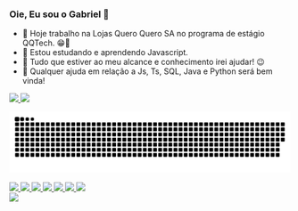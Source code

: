 ### Oie, Eu sou o Gabriel 👋

- 🔭 Hoje trabalho na Lojas Quero Quero SA no programa de estágio QQTech. 😁🐣
- 🌱 Estou estudando e aprendendo Javascript.
- 👯 Tudo que estiver ao meu alcance e conhecimento irei ajudar! 😉
- 🤔 Qualquer ajuda em relação a Js, Ts, SQL, Java e Python será bem vinda! 

<div>
<a href="https://github.com/seu-usuário-aqui">
<img height="150em" src="https://github-readme-stats.vercel.app/api/top-langs/?username=Gabryellows&layout=compact&langs_count=7&theme=dracula"/>
<img height="150em" src="https://github-readme-stats.vercel.app/api?username=Gabryellows&show_icons=true&theme=dracula&include_all_commits=true&count_private=true"/>
</div>
  
 ![Snake animation](https://github.com/Gabryellows/Gabryellows/blob/output/github-contribution-grid-snake.svg)

  <div>
  <img height="50em" src="https://cdn.jsdelivr.net/gh/devicons/devicon/icons/javascript/javascript-original.svg" />
  
  <img height="50em" src="https://cdn.jsdelivr.net/gh/devicons/devicon/icons/pycharm/pycharm-original.svg" />
  
  <img height="50em" src="https://cdn.jsdelivr.net/gh/devicons/devicon/icons/python/python-original.svg" />
  
  <img height="50em" src="https://cdn.jsdelivr.net/gh/devicons/devicon/icons/vscode/vscode-original.svg" />
  
  <img height="50em" src="https://cdn.jsdelivr.net/gh/devicons/devicon/icons/html5/html5-original.svg" />
  
  <img height="50em" src="https://cdn.jsdelivr.net/gh/devicons/devicon/icons/css3/css3-original.svg" />
  
  <img height="50em" src="https://cdn.jsdelivr.net/gh/devicons/devicon/icons/github/github-original.svg" />
  </div>
    
  <div>
  <img src="https://lh3.googleusercontent.com/fTGMshjGHS6FVvO8LIYmK34ZdkPOokxFX4guk0xfnTiXsqYkEbqe_mKMczNTsWdZ8DyCcg8lbUh2-hAj0DbbBV8SB0x6Vxm4x3BoxdAUIg"  width="370"> 
  </div>
